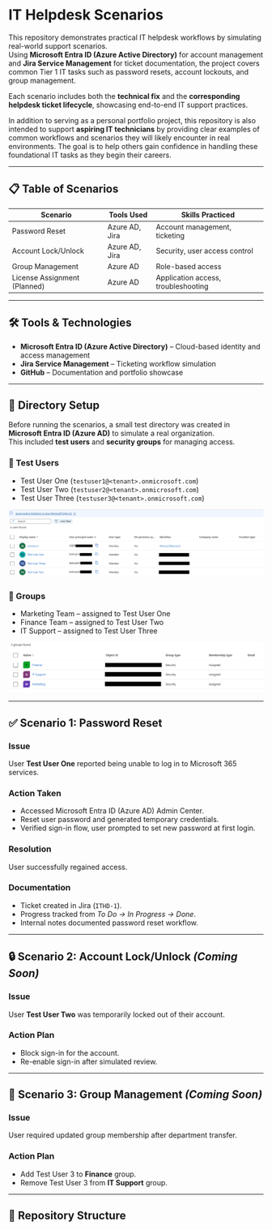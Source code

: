 # IT Helpdesk Scenarios

This repository demonstrates practical IT helpdesk workflows by simulating real-world support scenarios.  
Using **Microsoft Entra ID (Azure Active Directory)** for account management and **Jira Service Management** for ticket documentation, the project covers common Tier 1 IT tasks such as password resets, account lockouts, and group management.  

Each scenario includes both the **technical fix** and the **corresponding helpdesk ticket lifecycle**, showcasing end-to-end IT support practices.  

In addition to serving as a personal portfolio project, this repository is also intended to support **aspiring IT technicians** by providing clear examples of common workflows and scenarios they will likely encounter in real environments. The goal is to help others gain confidence in handling these foundational IT tasks as they begin their careers.  

---

## 📋 Table of Scenarios

| Scenario | Tools Used | Skills Practiced |
|----------|------------|------------------|
| Password Reset | Azure AD, Jira | Account management, ticketing |
| Account Lock/Unlock | Azure AD, Jira | Security, user access control |
| Group Management | Azure AD | Role-based access |
| License Assignment (Planned) | Azure AD | Application access, troubleshooting |

---

## 🛠 Tools & Technologies
- **Microsoft Entra ID (Azure Active Directory)** – Cloud-based identity and access management  
- **Jira Service Management** – Ticketing workflow simulation  
- **GitHub** – Documentation and portfolio showcase  

---

## 📇 Directory Setup

Before running the scenarios, a small test directory was created in **Microsoft Entra ID (Azure AD)** to simulate a real organization.  
This included **test users** and **security groups** for managing access.

### 👤 Test Users
- Test User One (`testuser1@<tenant>.onmicrosoft.com`)  
- Test User Two (`testuser2@<tenant>.onmicrosoft.com`)  
- Test User Three (`testuser3@<tenant>.onmicrosoft.com`)  

![Azure AD – User Directory](images/directory/directory_users.png)  

### 👥 Groups
- Marketing Team – assigned to Test User One  
- Finance Team – assigned to Test User Two  
- IT Support – assigned to Test User Three  

![Azure AD – Group Directory](images/directory/directory_groups.png)  

---

## ✅ Scenario 1: Password Reset

### Issue
User **Test User One** reported being unable to log in to Microsoft 365 services.  

### Action Taken
- Accessed Microsoft Entra ID (Azure AD) Admin Center.  
- Reset user password and generated temporary credentials.  
- Verified sign-in flow, user prompted to set new password at first login.  

### Resolution
User successfully regained access.  

### Documentation
- Ticket created in Jira (`ITHD-1`).  
- Progress tracked from *To Do → In Progress → Done*.  
- Internal notes documented password reset workflow.   

---

## 🔒 Scenario 2: Account Lock/Unlock *(Coming Soon)*

### Issue
User **Test User Two** was temporarily locked out of their account.  

### Action Plan
- Block sign-in for the account.  
- Re-enable sign-in after simulated review.   

---

## 👥 Scenario 3: Group Management *(Coming Soon)*

### Issue
User required updated group membership after department transfer.  

### Action Plan
- Add Test User 3 to **Finance** group.  
- Remove Test User 3 from **IT Support** group.   

---

## 📂 Repository Structure

